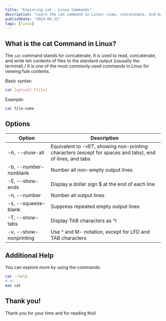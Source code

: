 ```yaml
---
title: "Exploring cat - Linux Commands"
description: "Learn the cat command in Linux: view, concatenate, and manipulate file contents efficiently with cat. Explore options and basic syntax here."
publishDate: "2024-06-22"
tags: [linux]
---
```


## What is the cat Command in Linux?

The `cat` command stands for concatenate. It is used to read, concatenate, and write teh contents of files to the standard output (ususally the terminal)./ It is one of the most commonly used commands in Linux for viewing fule contents.

Basic syntax:

```bash
cat [option] [file]
```

Example:

```bash
cat file-name
```

## Options

| Option                 | Description                                                                                              |
| ---------------------- | -------------------------------------------------------------------------------------------------------- |
| -A, --show-all         | Equivalent to -vET, showing non-printing characters (except for spaces and tabs), end of lines, and tabs |
| -b, --number-nonblank  | Number all non-empty output lines                                                                        |
| -E, --show-ends        | Display a dollar sign $ at the end of each line                                                          |
| -n, --number           | Number all output lines                                                                                  |
| -s, --squeeze-blank    | Suppress repeated empty output lines                                                                     |
| -T, --show-tabs        | Display TAB characters as ^I                                                                             |
| -v, --show-nonprinting | Use ^ and M- notation, except for LFD and TAB characters                                                 |

## Additional Help

You can explore more by using the commands:

```bash
cat --help
# or
man cat
```

## Thank you!

Thank you for your time and for reading this!
